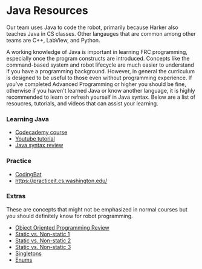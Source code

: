 # Java Resources

Our team uses Java to code the robot, primarily because Harker also teaches Java in CS classes. Other langauges that are common among other teams are C++, LabView, and Python.

A working knowledge of Java is important in learning FRC programming, especially once the program constructs are introduced. Concepts like the command-based system and robot lifecycle are much easier to understand if you have a programming background. However, in general the curriculum is designed to be useful to those even without programming experience. If you've completed Advanced Programming or higher you should be fine, otherwise if you haven't learned Java or know another language, it is highly recommended to learn or refresh yourself in Java syntax. Below are a list of resoucres, tutorials, and videos that can assist your learning.

### Learning Java

-   [Codecademy course](https://www.codecademy.com/learn/learn-java)
-   [Youtube tutorial](https://www.youtube.com/watcH?v=GoXwIVyNvX0)
-   [Java syntax review](https://learnxinyminutes.com/docs/java)

### Practice

-   [CodingBat](https://codingbat.com/java)
-   <https://practiceit.cs.washington.edu/>

### Extras

These are concepts that might not be emphasized in normal courses but you should definitely know for robot programming.

-   [Object Oriented Programming Review](https://stackify.com/oops-concepts-in-java/)
-   [Static vs. Non-static 1](https://www.programiz.com/java-programming/static-keyword)
-   [Static vs. Non-static 2](https://beginnersbook.com/2013/05/static-vs-non-static-methods/)
-   [Static vs. Non-static 3](https://www.tutorialspoint.com/differences-between-static-and-non-static-methods-in-java)
-   [Singletons](https://www.programiz.com/java-programming/singleton)
-   [Enums](https://www.programiz.com/java-programming/enums)
